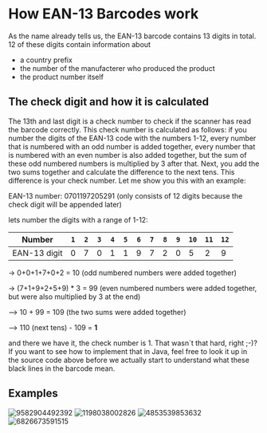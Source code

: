 # How EAN-13 Barcodes work
As the name already tells us, the EAN-13 barcode contains 13 digits in total. 12 of these digits contain information about 
<ul>
 <li> a country prefix </li>
 <li> the number of the manufacterer who produced the product </li>
 <li> the product number itself </li>
</ul>

## The check digit and how it is calculated
The 13th and last digit is a check number to check if the scanner has read the barcode correctly. This check number is calculated as follows:
if you number the digits of the EAN-13 code with the numbers 1-12, every number that is numbered with an odd number is added together, 
every number that is numbered with an even number is also added together, but the sum of these odd numbered numbers is multiplied by 3 after that.
Next, you add the two sums together and calculate the difference to the next tens. This difference is your check number. Let me show you this with an example:

EAN-13 number: 0701197205291 (only consists of 12 digits because the check digit will be appended later)

lets number the digits with a range of 1-12:

Number|`1`|`2`|`3`|`4`|`5`|`6`|`7`|`8`|`9`|`10`|`11`|`12`|
------|-|-|-|-|-|-|-|-|-|-|-|-|
EAN-13 digit|0|7|0|1|1|9|7|2|0|5|2|9|

-> 0+0+1+7+0+2 = 10 (odd numbered numbers were added together)

-> (7+1+9+2+5+9) * 3 = 99 (even numbered numbers were added together, but were also multiplied by 3 at the end)

--> 10 + 99 = 109 (the two sums were added together)

--> 110 (next tens) - 109 = <b>1</b>

and there we have it, the check number is 1. That wasn´t that hard, right ;-)? If you want to see how to implement that in Java, feel free to look it up in the source code above before we actually start to understand what these black lines in the barcode mean.


## Examples
![9582904492392](https://user-images.githubusercontent.com/94389494/172921188-97db97f6-8c97-4ca6-8cf1-629228d39841.png)
![1198038002826](https://user-images.githubusercontent.com/94389494/172921231-7362f6f9-094d-44eb-bb3d-3e5e682259fb.png)
![4853539853632](https://user-images.githubusercontent.com/94389494/172921289-a599ee17-13e5-4ec9-806a-befe685cfc50.png)
![6826673591515](https://user-images.githubusercontent.com/94389494/172921319-6f2e8818-1b82-489e-872c-9a815c7b9887.png)

